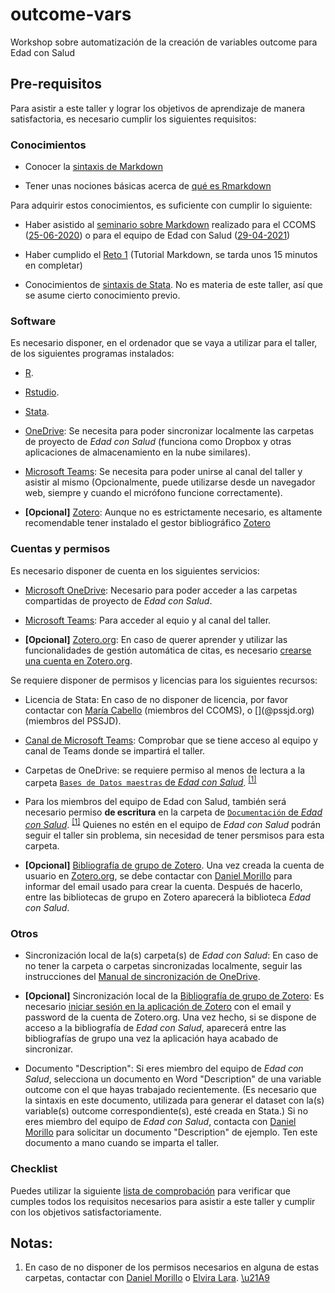 # outcome-vars

Workshop sobre automatización de la creación de variables outcome
para Edad con Salud


## Pre-requisitos

Para asistir a este taller y lograr los objetivos de aprendizaje de manera
satisfactoria, es necesario cumplir los siguientes requisitos:


### Conocimientos

* Conocer la
  [sintaxis de Markdown](https://daringfireball.net/projects/markdown/)

* Tener unas nociones básicas acerca de
  [qué es Rmarkdown](https://rmarkdown.rstudio.com/)

Para adquirir estos conocimientos, es suficiente con cumplir lo siguiente:

* Haber asistido al
  [seminario sobre Markdown](https://github.com/DaniMori/seminario_markdown)
  realizado para el CCOMS
  ([25-06-2020](https://github.com/DaniMori/seminario_markdown/releases/tag/v1.0))
  o para el equipo de Edad con Salud
  ([29-04-2021](https://github.com/DaniMori/seminario_markdown/releases/tag/v2.0))

* Haber cumplido el [Reto 1](https://www.markdowntutorial.com/)
  (Tutorial Markdown, se tarda unos 15 minutos en completar)
  
* Conocimientos de [sintaxis de Stata](https://www.stata.com/support/).
  No es materia de este taller, así que se asume cierto conocimiento previo.


### Software

Es necesario disponer, en el ordenador que se vaya a utilizar para el taller,
de los siguientes programas instalados:

* [R](https://cran.r-project.org/bin/windows/base/).

* [Rstudio](https://www.rstudio.com/products/rstudio/download/#download).

* [Stata](https://www.stata.com/).

* [OneDrive](https://www.microsoft.com/es-ww/microsoft-365/onedrive/download):
  Se necesita para poder sincronizar localmente las carpetas de proyecto de
  _Edad con Salud_ (funciona como Dropbox y otras aplicaciones de almacenamiento
  en la nube similares).

* [Microsoft Teams](https://teams.microsoft.com/): Se necesita para poder
  unirse al canal del taller y asistir al mismo
  (Opcionalmente, puede utilizarse desde un navegador web,
  siempre y cuando el micrófono funcione correctamente).

* **[Opcional]** [Zotero](https://www.zotero.org/download/):
  Aunque no es estrictamente necesario,
  es altamente recomendable tener instalado el gestor bibliográfico
  [Zotero](https://www.zotero.org/download/)


### Cuentas y permisos

Es necesario disponer de cuenta en los siguientes servicios:

* [Microsoft OneDrive](https://onedrive.live.com): Necesario para poder acceder
  a las carpetas compartidas de proyecto de _Edad con Salud_.
  
* [Microsoft Teams](https://teams.microsoft.com/): Para acceder al equio y
  al canal del taller.

* **[Opcional]** [Zotero.org](https://www.zotero.org/):
  En caso de querer aprender y utilizar las funcionalidades de
  gestión automática de citas,
  es necesario
  [crearse una cuenta en Zotero.org](https://www.zotero.org/user/register).
  

Se requiere disponer de permisos y licencias para los siguientes recursos:

* Licencia de Stata: En caso de no disponer de licencia, por favor contactar con
  [María Cabello](mailto:maria.cabello@uam.es) (miembros del CCOMS), o
  [<!-- TODO: Contacto -->](<!-- TODO: Email -->@pssjd.org)
  (miembros del PSSJD).
  
* [Canal de Microsoft Teams](<!-- TODO: Completar grupo y canal y enlazar -->):
  Comprobar que se tiene acceso al equipo y canal de Teams
  donde se impartirá el taller.

* Carpetas de OneDrive: se requiere permiso al menos de lectura a la carpeta
  [`Bases de Datos maestras` de _Edad con Salud_][dbb_folder].
  <span id="a1"><sup>[[1]](#f1)</sup></span>
  
* Para los miembros del equipo de Edad con Salud, también será necesario
  permiso **de escritura** en la carpeta de
  [`Documentación` de _Edad con Salud_][doc_folder].
  <span id="a1"><sup>[[1]](#f1)</sup></span>
  Quienes no estén en el equipo de _Edad con Salud_ podrán seguir el taller
  sin problema, sin necesidad de tener persmisos para esta carpeta.
  
[dbb_folder]: https://dauam-my.sharepoint.com/:f:/r/personal/marta_miret_uam_es/Documents/Edad%20con%20Salud/Bases%20de%20datos%20maestras%20Edad%20con%20Salud
  
[doc_folder]: https://dauam-my.sharepoint.com/:f:/r/personal/marta_miret_uam_es/Documents/Edad%20con%20Salud/Documentacion%20Edad%20con%20Salud

* **[Opcional]** [Bibliografía de grupo de Zotero][zotero_bib].
  Una vez creada la cuenta de usuario en [Zotero.org](https://www.zotero.org/),
  se debe contactar con
  [Daniel Morillo](mailto:daniel.morillo@cibersam.es)
  para informar del email usado para crear la cuenta.
  Después de hacerlo, entre las bibliotecas de grupo en Zotero aparecerá la
  biblioteca _Edad con Salud_.
  
[zotero_bib]: https://www.zotero.org/groups/4213316/edad_con_salud/

### Otros

* Sincronización local de la(s) carpeta(s) de _Edad con Salud_:
  En caso de no tener la carpeta o carpetas sincronizadas localmente,
  seguir las instrucciones del
  [Manual de sincronización de OneDrive][sync].
  
* **[Opcional]**
  Sincronización local de la [Bibliografía de grupo de Zotero][zotero_bib]:
  Es necesario
  [iniciar sesión en la aplicación de Zotero](https://www.zotero.org/support/preferences/sync)
  con el email y password de la cuenta de Zotero.org.
  Una vez hecho, si se dispone de acceso a la bibliografía de _Edad con Salud_,
  aparecerá entre las bibliografías de grupo una vez la aplicación haya
  acabado de sincronizar.

[sync]: (https://dauam-my.sharepoint.com/:b:/r/personal/marta_miret_uam_es/Documents/Edad%20con%20Salud/Documentacion%20Edad%20con%20Salud/Documentaci%C3%B3n%20transversal/Migracio%CC%81n%20a%20OneDrive/Manual_sincronizacio%CC%81n_OneDrive.pdf)

* Documento "Description": Si eres miembro del equipo de _Edad con Salud_,
  selecciona un documento en Word "Description" de una variable outcome
  con el que hayas trabajado recientemente.
  (Es necesario que la sintaxis en este documento,
  utilizada para generar el dataset con la(s) variable(s) outcome
  correspondiente(s), esté creada en Stata.)
  Si no eres miembro del equipo de _Edad con Salud_,
  contacta con [Daniel Morillo](mailto:daniel.morillo@cibersam.es)
  para solicitar un documento "Description" de ejemplo.
  Ten este documento a mano cuando se imparta el taller.

### Checklist

Puedes utilizar la siguiente [lista de comprobación](www/checklist.md)
para verificar que cumples todos los requisitos necesarios
para asistir a este taller y cumplir con los objetivos satisfactoriamente.


## Notas:

1. <span id="f1"></span> En caso de no disponer de los permisos necesarios en
alguna de estas carpetas, contactar con
[Daniel Morillo](mailto:daniel.morillo@cibersam.es) o
[Elvira Lara](mailto:elvira.lara@uam.es).
[\u21A9](#a1)
